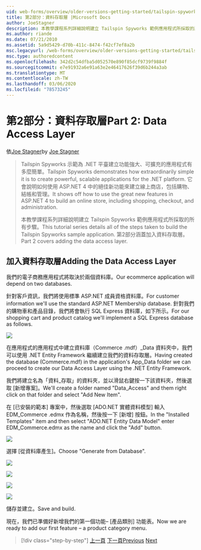 ```yaml
---
uid: web-forms/overview/older-versions-getting-started/tailspin-spyworks/tailspin-spyworks-part-2
title: 第2部分：資料存取層 |Microsoft Docs
author: JoeStagner
description: 本教學課程系列詳細說明建立 Tailspin Spyworks 範例應用程式所採取的所有步驟。 第2部分涵蓋加入資料存取層。
ms.author: riande
ms.date: 07/21/2010
ms.assetid: 5a9d5429-d70b-411c-8474-f42cf7ef8a2b
msc.legacyurl: /web-forms/overview/older-versions-getting-started/tailspin-spyworks/tailspin-spyworks-part-2
msc.type: authoredcontent
ms.openlocfilehash: 342d2c54dfba5d052570e890f85dcf9739f9884f
ms.sourcegitcommit: e7e91932a6e91a63e2e46417626f39d6b244a3ab
ms.translationtype: MT
ms.contentlocale: zh-TW
ms.lasthandoff: 03/06/2020
ms.locfileid: "78573245"
---
```

# <a name="part-2-data-access-layer"></a><span data-ttu-id="8013a-104">第2部分：資料存取層</span><span class="sxs-lookup"><span data-stu-id="8013a-104">Part 2: Data Access Layer</span></span>

<span data-ttu-id="8013a-105">依[Joe Stagner](https://github.com/JoeStagner)</span><span class="sxs-lookup"><span data-stu-id="8013a-105">by [Joe Stagner](https://github.com/JoeStagner)</span></span>

> <span data-ttu-id="8013a-106">Tailspin Spyworks 示範為 .NET 平臺建立功能強大、可擴充的應用程式有多麼簡單。</span><span class="sxs-lookup"><span data-stu-id="8013a-106">Tailspin Spyworks demonstrates how extraordinarily simple it is to create powerful, scalable applications for the .NET platform.</span></span> <span data-ttu-id="8013a-107">它會說明如何使用 ASP.NET 4 中的絕佳新功能來建立線上商店，包括購物、結帳和管理。</span><span class="sxs-lookup"><span data-stu-id="8013a-107">It shows off how to use the great new features in ASP.NET 4 to build an online store, including shopping, checkout, and administration.</span></span>
> 
> <span data-ttu-id="8013a-108">本教學課程系列詳細說明建立 Tailspin Spyworks 範例應用程式所採取的所有步驟。</span><span class="sxs-lookup"><span data-stu-id="8013a-108">This tutorial series details all of the steps taken to build the Tailspin Spyworks sample application.</span></span> <span data-ttu-id="8013a-109">第2部分涵蓋加入資料存取層。</span><span class="sxs-lookup"><span data-stu-id="8013a-109">Part 2 covers adding the data access layer.</span></span>

## <a id="_Toc260221668"></a><span data-ttu-id="8013a-110">加入資料存取層</span><span class="sxs-lookup"><span data-stu-id="8013a-110">Adding the Data Access Layer</span></span>

<span data-ttu-id="8013a-111">我們的電子商務應用程式將取決於兩個資料庫。</span><span class="sxs-lookup"><span data-stu-id="8013a-111">Our ecommerce application will depend on two databases.</span></span>

<span data-ttu-id="8013a-112">針對客戶資訊，我們將使用標準 ASP.NET 成員資格資料庫。</span><span class="sxs-lookup"><span data-stu-id="8013a-112">For customer information we'll use the standard ASP.NET Membership database.</span></span> <span data-ttu-id="8013a-113">針對我們的購物車和產品目錄，我們將會執行 SQL Express 資料庫，如下所示。</span><span class="sxs-lookup"><span data-stu-id="8013a-113">For our shopping cart and product catalog we'll implement a SQL Express database as follows.</span></span>

![](tailspin-spyworks-part-2/_static/image1.jpg)

<span data-ttu-id="8013a-114">在應用程式的應用程式中建立資料庫（Commerce .mdf）\_Data 資料夾中，我們可以使用 .NET Entity Framework 繼續建立我們的資料存取層。</span><span class="sxs-lookup"><span data-stu-id="8013a-114">Having created the database (Commerce.mdf) in the application's App\_Data folder we can proceed to create our Data Access Layer using the .NET Entity Framework.</span></span>

<span data-ttu-id="8013a-115">我們將建立名為「資料\_存取」的資料夾，並以滑鼠右鍵按一下該資料夾，然後選取 [新增專案]。</span><span class="sxs-lookup"><span data-stu-id="8013a-115">We'll create a folder named "Data\_Access" and them right click on that folder and select "Add New Item".</span></span>

<span data-ttu-id="8013a-116">在 [已安裝的範本] 專案中，然後選取 [ADO.NET 實體資料模型] 輸入 EDM\_Commerce .edmx 作為名稱，然後按一下 [新增] 按鈕。</span><span class="sxs-lookup"><span data-stu-id="8013a-116">In the "Installed Templates" item and then select "ADO.NET Entity Data Model" enter EDM\_Commerce.edmx as the name and click the "Add" button.</span></span>

![](tailspin-spyworks-part-2/_static/image2.jpg)

<span data-ttu-id="8013a-117">選擇 [從資料庫產生]。</span><span class="sxs-lookup"><span data-stu-id="8013a-117">Choose "Generate from Database".</span></span>

![](tailspin-spyworks-part-2/_static/image1.png)

![](tailspin-spyworks-part-2/_static/image2.png)

![](tailspin-spyworks-part-2/_static/image3.png)

![](tailspin-spyworks-part-2/_static/image3.jpg)

<span data-ttu-id="8013a-118">儲存並建立。</span><span class="sxs-lookup"><span data-stu-id="8013a-118">Save and build.</span></span>

<span data-ttu-id="8013a-119">現在，我們已準備好新增我們的第一個功能– [產品類別] 功能表。</span><span class="sxs-lookup"><span data-stu-id="8013a-119">Now we are ready to add our first feature – a product category menu.</span></span>

> [!div class="step-by-step"]
> <span data-ttu-id="8013a-120">[上一頁](tailspin-spyworks-part-1.md)
> [下一頁](tailspin-spyworks-part-3.md)</span><span class="sxs-lookup"><span data-stu-id="8013a-120">[Previous](tailspin-spyworks-part-1.md)
[Next](tailspin-spyworks-part-3.md)</span></span>
